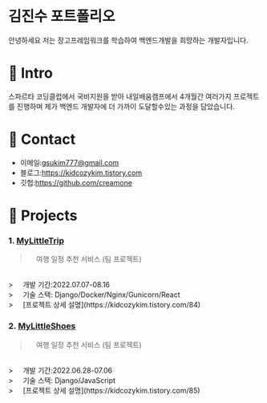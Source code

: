 # 김진수 포트폴리오

안녕하세요 저는 장고프레임워크를 학습하여 백엔드개발을 희망하는 개발자입니다.

# 📌 Intro

스파르타 코딩클럽에서 국비지원을 받아 내일배움캠프에서 4개월간 여러가지 프로젝트를 진행하며 제가 백엔드 개발자에 더 가까이 도달할수있는 과정을 담았습니다.

# 📌 Contact
- 이메일:gsukim777@gmail.com
- 블로그:https://kidcozykim.tistory.com
- 깃헙:https://github.com/creamone

# 📌 Projects

###   1. [MyLittleTrip](https://github.com/creamone/MyLittelTrip_backend)

> &nbsp; &nbsp;  여행 일정 추천 서비스 (팀 프로젝트)
<br/>
> &nbsp; &nbsp; 개발 기간:2022.07.07-08.16
<br/>
> &nbsp; &nbsp; 기술 스택: Django/Docker/Nginx/Gunicorn/React
<br/>
> &nbsp; &nbsp; [프로젝트 상세 설명](https://kidcozykim.tistory.com/84)

###   2. [MyLittleShoes](https://github.com/creamone/mylittleshoes_backend)

> &nbsp; &nbsp; 여행 일정 추천 서비스 (팀 프로젝트)
<br/>
> &nbsp; &nbsp; 개발 기간:2022.06.28-07.06
<br/>
> &nbsp; &nbsp; 기술 스택: Django/JavaScript
<br/>
> &nbsp; &nbsp; [프로젝트 상세 설명](https://kidcozykim.tistory.com/85)



